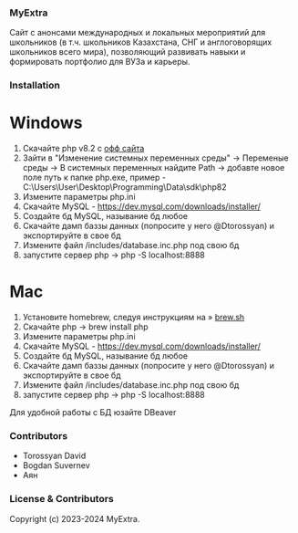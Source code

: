 ### MyExtra
Сайт с анонсами международных и локальных мероприятий для школьников (в т.ч. школьников Казахстана, СНГ и англоговорящих школьников всего мира), позволяющий развивать навыки и формировать портфолио для ВУЗа и карьеры.

### Installation
# Windows
1. Скачайте php v8.2 c [офф сайта](https://www.php.net/downloads.php)
2. Зайти в "Изменение системных переменных среды" -> Переменые среды -> В системных переменных найдите Path -> добавте новое поле путь к папке php.exe, пример - C:\Users\User\Desktop\Programming\Data\sdk\php82
3. Измените параметры php.ini  
4. Скачайте MySQL - https://dev.mysql.com/downloads/installer/
5. Создайте бд MySQL, называние бд любое
6. Скачайте дамп баззы данных (попросите у него @Dtorossyan) и экспортируйте в свое бд
7. Измените файл /includes/database.inc.php под свою бд
8. запустите сервер php -> php -S localhost:8888

# Mac
1. Установите homebrew, следуя инструкциям на » [brew.sh](https://brew.sh/)
2. Cкачайте php -> brew install php
3. Измените параметры php.ini  
4. Скачайте MySQL - https://dev.mysql.com/downloads/installer/
5. Создайте бд MySQL, называние бд любое
6. Скачайте дамп баззы данных (попросите у него @Dtorossyan) и экспортируйте в свое бд
7. Измените файл /includes/database.inc.php под свою бд
8. запустите сервер php -> php -S localhost:8888

Для удобной работы с БД юзайте DBeaver

### Contributors

+ Torossyan David
+ Bogdan Suvernev
+ Аян

### License & Contributors
Copyright (c) 2023-2024 MyExtra.




